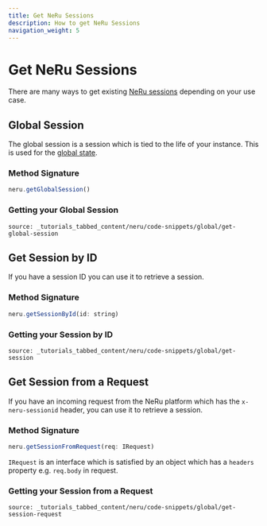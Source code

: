 ```yaml
---
title: Get NeRu Sessions
description: How to get NeRu Sessions
navigation_weight: 5
---
```


# Get NeRu Sessions

There are many ways to get existing [NeRu sessions](/neru/guides/sessions.md) depending on your use case. 

## Global Session

The global session is a session which is tied to the life of your instance. This is used for the [global state](/neru/code-snippets/neru-global/instance-state).

### Method Signature
```javascript
neru.getGlobalSession()
```

### Getting your Global Session

```tabbed_content
source: _tutorials_tabbed_content/neru/code-snippets/global/get-global-session
```

## Get Session by ID

If you have a session ID you can use it to retrieve a session.

### Method Signature
```javascript
neru.getSessionById(id: string)
```

### Getting your Session by ID

```tabbed_content
source: _tutorials_tabbed_content/neru/code-snippets/global/get-session
```

## Get Session from a Request

If you have an incoming  request from the NeRu platform which has the `x-neru-sessionid` header, you can use it to retrieve a session.

### Method Signature
```javascript
neru.getSessionFromRequest(req: IRequest)
```

`IRequest` is an interface which is satisfied by an object which has a `headers` property e.g. `req.body` in request.

### Getting your Session from a Request

```tabbed_content
source: _tutorials_tabbed_content/neru/code-snippets/global/get-session-request
```